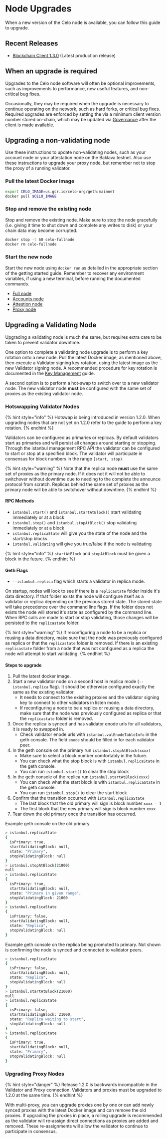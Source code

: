 # Node Upgrades

When a new version of the Celo node is available, you can follow this guide to upgrade.

## Recent Releases

* [Blockchain Client 1.3.0](https://github.com/celo-org/celo-blockchain/releases/tag/v1.3.0) (Latest production release)

## When an upgrade is required

Upgrades to the Celo node software will often be optional improvements, such as improvements to performance, new useful features, and non-critical bug fixes.

Occasionally, they may be required when the upgrade is necessary to continue operating on the network, such as hard forks, or critical bug fixes. Required upgrades are enforced by setting the via a minimum client version number stored on-chain, which may be updated via [Governance](../celo-codebase/protocol/governance.md) after the client is made available.

## Upgrading a non-validating node

Use these instructions to update non-validating nodes, such as your account node or your attestation node on the Baklava testnet. Also use these instructions to upgrade your proxy node, but remember not to stop the proxy of a running validator.

### Pull the latest Docker image

```bash
export CELO_IMAGE=us.gcr.io/celo-org/geth:mainnet
docker pull $CELO_IMAGE
```

### Stop and remove the existing node

Stop and remove the existing node. Make sure to stop the node gracefully (i.e. giving it time to shut down and complete any writes to disk) or your chain data may become corrupted.

```bash
docker stop -t 60 celo-fullnode
docker rm celo-fullnode
```

### Start the new node

Start the new node using `docker run` as detailed in the appropriate section of the getting started guide. Remember to recover any environment variables, if using a new terminal, before running the documented commands.

- [Full node](../getting-started/running-a-full-node-in-mainnet.md#start-the-node)
- [Accounts node](../getting-started/running-a-validator-in-mainnet.md#start-your-accounts-node)
- [Attestion node](../getting-started/running-a-validator-in-mainnet.md#running-the-attestation-service)
- [Proxy node](../getting-started/running-a-validator-in-mainnet.md#deploy-a-proxy)

## Upgrading a Validating Node

Upgrading a validating node is much the same, but requires extra care to be taken to prevent validator downtime.

One option to complete a validating node upgrade is to perform a key rotation onto a new node. Pull the latest Docker image, as mentioned above, then execute a Validator signing key rotation, using the latest image as the new Validator signing node. A recommended procedure for key rotation is documented in the [Key Management](key-management/key-rotation.md) guide.

A second option is to perform a hot-swap to switch over to a new validator node. The new validator node **must** be configured with the same set of proxies as the existing validator node.

### Hotswapping Validator Nodes

{% hint style="info" %} Hotswap is being introduced in version 1.2.0. When upgrading nodes that are not yet on 1.2.0 refer to the guide to perform a key rotation. {% endhint %}

Validators can be configured as primaries or replicas. By default validators start as primaries and will persist all changes around starting or stopping. Through the istanbul management RPC API the validator can be configured to start or stop at a specified block. The validator will participate in consensus for block numbers in the range `[start, stop)`.

{% hint style="warning" %} Note that the replica node **must** use the same set of proxies as the primary node. If it does not it will not be able to switchover without downtime due to needing to the complete the announce protocol from scratch. Replicas behind the same set of proxies as the primary node will be able to switchover without downtime. {% endhint %}

#### RPC Methods
* `istanbul.start()` and `istanbul.startAtBlock()` start validating immediately or at a block
* `istanbul.stop()` and `istanbul.stopAtBlock()` stop validating immediately or at a block
* `istanbul.replicaState` will give you the state of the node and the start/stop blocks
* `istanbul.validating` will give you true/false if the node is validating

{% hint style="info" %} `startAtBlock` and `stopAtBlock` must be given a block in the future. {% endhint %}

#### Geth Flags
* `--istanbul.replica` flag which starts a validator in replica mode.

On startup, nodes will look to see if there is a `replicastate` folder inside it's data directory. If that folder exists the node will configure itself as a validator or replica depending on the previous stored state. The stored state will take precedence over the command line flags. If the folder does not exists the node will stored it's state as configured by the command line. When RPC calls are made to start or stop validating, those changes will be persisted to the `replicastate` folder.

{% hint style="warning" %} If reconfiguring a node to be a replica or reusing a data directory, make sure that the node was previously configured as replica or that the `replicastate` folder is removed. If there is an existing `replicastate` folder from a node that was not configured as a replica the node will attempt to start validating. {% endhint %}

#### Steps to upgrade
1. Pull the latest docker image.
2. Start a new validator node on a second host in replica mode (`--istanbul.replica` flag). It should be otherwise configured exactly the same as the existing validator.
    * It needs to connect to the exisiting proxies and the validator signing key to connect to other validators in listen mode.
    * If reconfiguring a node to be a replica or reusing a data directory, make sure that the node was previously configured as replica or that the `replicastate` folder is removed.
3. Once the replica is synced and has validator enode urls for all validators, it is ready to swapped in.
    * Check validator enode urls with `istanbul.valEnodeTableInfo` in the geth console. The field `enode` should be filled in for each validator peer.
4. In the geth console on the primary run `istanbul.stopAtBlock(xxxx)`
    * Make sure to select a block number comfortably in the future.
    * You can check what the stop block is with `istanbul.replicaState` in the geth console.
    * You can run `istanbul.start()` to clear the stop block
5. In the geth console of the replica run `istanbul.startAtBlock(xxxx)`
    * You can check what the start block is with `istanbul.replicaState` in the geth console.
    * You can run `istanbul.stop()` to clear the start block
6. Confirm that the transition occurred with `istanbul.replicaState` 
    * The last block that the old primary will sign is block number `xxxx - 1`
    * The first block that the new primary will sign is block number `xxxx`
7. Tear down the old primary once the transition has occurred.

Example geth console on the old primary.
```bash
> istanbul.replicaState
{
  isPrimary: true,
  startValidatingBlock: null,
  state: "Primary",
  stopValidatingBlock: null
}
> istanbul.stopAtBlock(21000)
null
> istanbul.replicaState  
{
  isPrimary: true,
  startValidatingBlock: null,
  state: "Primary in given range",
  stopValidatingBlock: 21000
}
> istanbul.replicaState
{
  isPrimary: false,
  startValidatingBlock: null,
  state: "Replica",
  stopValidatingBlock: null
}
```

Example geth console on the replica being promoted to primary. Not shown is confirming the node is synced and connected to validator peers.
```bash
> istanbul.replicaState
{
  isPrimary: false,
  startValidatingBlock: null,
  state: "Replica",
  stopValidatingBlock: null
}
> istanbul.startAtBlock(21000)
null
> istanbul.replicaState
{
  isPrimary: false,
  startValidatingBlock: 21000,
  state: "Replica waiting to start",
  stopValidatingBlock: null
}
> istanbul.replicaState
{
  isPrimary: true,
  startValidatingBlock: null,
  state: "Primary",
  stopValidatingBlock: null
}
```

### Upgrading Proxy Nodes

{% hint style="danger" %} Release 1.2.0 is backwards incompatible in the Validator and Proxy connection. Validators and proxies must be upgraded to 1.2.0 at the same time. {% endhint %}

With multi-proxy, you can upgrade proxies one by one or can add newly synced proxies with the latest Docker image and can remove the old proxies. If upgrading the proxies in place, a rolling upgrade is recommended as the validator will re-assign direct connections as proxies are added and removed. These re-assignments will allow the validator to continue to participate in consensus.
